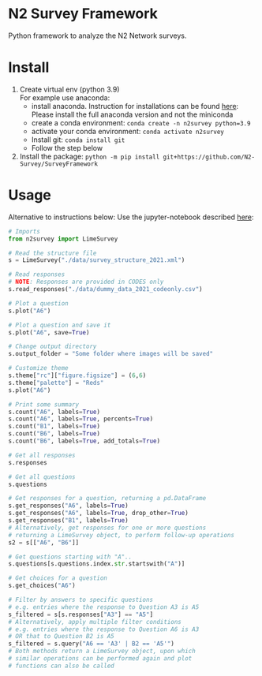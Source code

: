# N2 Survey Framework
Python framework to analyze the N2 Network surveys.


# Install

1. Create virtual env (python 3.9) <br /> 
   For example use anaconda:
      - install anaconda. Instruction for installations can be found [here](https://docs.anaconda.com/anaconda/install):   <br /> 
        Please install the full anaconda version and not the miniconda
      - create a conda environment: ```conda create -n n2survey python=3.9```
      - activate your conda environment: ```conda activate n2survey```
      - Install git: ```conda install git```
      - Follow the step below
2. Install the package: `python -m pip install git+https://github.com/N2-Survey/SurveyFramework`

# Usage 

Alternative to instructions below: Use the jupyter-notebook described [here](https://docs.google.com/document/d/1HkuJMsaKj77H-GgjQmFrUXJ0El93ksDBSWYVJnH98lw/edit?usp=sharing):

```python
# Imports
from n2survey import LimeSurvey

# Read the structure file
s = LimeSurvey("./data/survey_structure_2021.xml")

# Read responses
# NOTE: Responses are provided in CODES only
s.read_responses("./data/dummy_data_2021_codeonly.csv")

# Plot a question
s.plot("A6")

# Plot a question and save it
s.plot("A6", save=True)

# Change output directory
s.output_folder = "Some folder where images will be saved"

# Customize theme
s.theme["rc"]["figure.figsize"] = (6,6)
s.theme["palette"] = "Reds"
s.plot("A6")

# Print some summary
s.count("A6", labels=True)
s.count("A6", labels=True, percents=True)
s.count("B1", labels=True)
s.count("B6", labels=True)
s.count("B6", labels=True, add_totals=True)

# Get all responses
s.responses

# Get all questions
s.questions

# Get responses for a question, returning a pd.DataFrame
s.get_responses("A6", labels=True)
s.get_responses("A6", labels=True, drop_other=True)
s.get_responses("B1", labels=True)
# Alternatively, get responses for one or more questions
# returning a LimeSurvey object, to perform follow-up operations
s2 = s[["A6", "B6"]]

# Get questions starting with "A"..
s.questions[s.questions.index.str.startswith("A")]

# Get choices for a question
s.get_choices("A6")

# Filter by answers to specific questions
# e.g. entries where the response to Question A3 is A5
s_filtered = s[s.responses["A3"] == "A5"]
# Alternatively, apply multiple filter conditions
# e.g. entries where the response to Question A6 is A3
# OR that to Question B2 is A5
s_filtered = s.query("A6 == 'A3' | B2 == 'A5'")
# Both methods return a LimeSurvey object, upon which
# similar operations can be performed again and plot 
# functions can also be called
